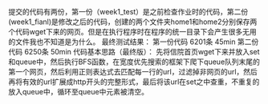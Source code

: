 提交的代码有两份，第一份（week1_test）是之前检查作业时的代码，第二份(week1_fianl)是修改之后的代码，创建的两个文件夹home1和home2分别保存两个代码wget下来的网页。但是在执行程序时在程序的统一目录下会产生很多无用的文件我也不知道是为什么。
最终测试结果：
第一份代码 6201条 45min
第二份代码 6250条 50min
代码基本思路（最终版）：
先将信院首页wget下来并放入set和queue中，然后执行BFS函数，在宽度优先搜索的框架下爬下queue队列末尾的第一个网页，然后利用正则表达式去匹配每一行的url，过滤掉非网页的url，然后再将有效的url扩展成http开头的完整形式，最后将该url在set之中查重，不重复的放入queue中，循环至queue中元素被清空。
